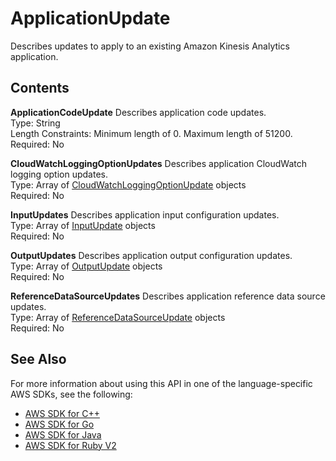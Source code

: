 # ApplicationUpdate<a name="API_ApplicationUpdate"></a>

Describes updates to apply to an existing Amazon Kinesis Analytics application\.

## Contents<a name="API_ApplicationUpdate_Contents"></a>

 **ApplicationCodeUpdate**   <a name="analytics-Type-ApplicationUpdate-ApplicationCodeUpdate"></a>
Describes application code updates\.  
Type: String  
Length Constraints: Minimum length of 0\. Maximum length of 51200\.  
Required: No

 **CloudWatchLoggingOptionUpdates**   <a name="analytics-Type-ApplicationUpdate-CloudWatchLoggingOptionUpdates"></a>
Describes application CloudWatch logging option updates\.  
Type: Array of [CloudWatchLoggingOptionUpdate](API_CloudWatchLoggingOptionUpdate.md) objects  
Required: No

 **InputUpdates**   <a name="analytics-Type-ApplicationUpdate-InputUpdates"></a>
Describes application input configuration updates\.  
Type: Array of [InputUpdate](API_InputUpdate.md) objects  
Required: No

 **OutputUpdates**   <a name="analytics-Type-ApplicationUpdate-OutputUpdates"></a>
Describes application output configuration updates\.  
Type: Array of [OutputUpdate](API_OutputUpdate.md) objects  
Required: No

 **ReferenceDataSourceUpdates**   <a name="analytics-Type-ApplicationUpdate-ReferenceDataSourceUpdates"></a>
Describes application reference data source updates\.  
Type: Array of [ReferenceDataSourceUpdate](API_ReferenceDataSourceUpdate.md) objects  
Required: No

## See Also<a name="API_ApplicationUpdate_SeeAlso"></a>

For more information about using this API in one of the language\-specific AWS SDKs, see the following:
+  [AWS SDK for C\+\+](http://docs.aws.amazon.com/goto/SdkForCpp/kinesisanalytics-2015-08-14/ApplicationUpdate) 
+  [AWS SDK for Go](http://docs.aws.amazon.com/goto/SdkForGoV1/kinesisanalytics-2015-08-14/ApplicationUpdate) 
+  [AWS SDK for Java](http://docs.aws.amazon.com/goto/SdkForJava/kinesisanalytics-2015-08-14/ApplicationUpdate) 
+  [AWS SDK for Ruby V2](http://docs.aws.amazon.com/goto/SdkForRubyV2/kinesisanalytics-2015-08-14/ApplicationUpdate) 